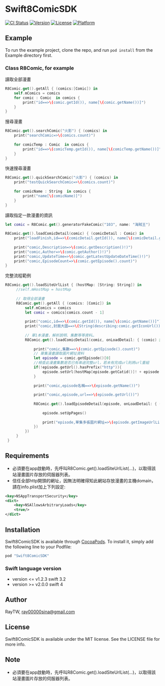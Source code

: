 # Swift8ComicSDK

[![CI Status](http://img.shields.io/travis/RayTW/Swift8ComicSDK.svg?style=flat)](https://travis-ci.org/RayTW/Swift8ComicSDK)
[![Version](https://img.shields.io/cocoapods/v/Swift8ComicSDK.svg?style=flat)](http://cocoapods.org/pods/Swift8ComicSDK)
[![License](https://img.shields.io/cocoapods/l/Swift8ComicSDK.svg?style=flat)](http://cocoapods.org/pods/Swift8ComicSDK)
[![Platform](https://img.shields.io/cocoapods/p/Swift8ComicSDK.svg?style=flat)](http://cocoapods.org/pods/Swift8ComicSDK)

## Example

To run the example project, clone the repo, and run `pod install` from the Example directory first.

### Class R8Comic, for example

讀取全部漫畫
```swift
R8Comic.get().getAll { (comics:[Comic]) in
    self.mComics = comics
    for comic : Comic  in comics {
        print("id==>\(comic.getId()), name[\(comic.getName())]")
    }
}
```
	
搜尋漫畫
```swift
R8Comic.get().searchComic("火影") { (comics) in
    print("searchComic=>\(comics.count)")
            
    for comicTemp : Comic  in comics {
        print("id==>\(comicTemp.getId()), name[\(comicTemp.getName())]")
    }
}
```

快速搜尋漫畫
```swift
R8Comic.get().quickSearchComic("火影") { (comics) in
    print("testQuickSearchComic=>\(comics.count)")
            
    for comicName : String  in comics {
        print("name[\(comicName)]")
    }
}
```

讀取指定一款漫畫的資訊
```swift
let comic = R8Comic.get().generatorFakeComic("103", name: "海賊王")
    
R8Comic.get().loadComicDetail(comic) { (comicDetail : Comic) in
    print("loadFinish,id==>\(comicDetail.getId()), name[\(comicDetail.getName())]")
            
    print("comic,Description=>\(comic.getDescription()!)")
    print("comic,Author=>\(comic.getAuthor()!)")
    print("comic,UpdateTime=>\(comic.getLatestUpdateDateTime()!)")
    print("comic,EpisodeCount=>\(comic.getEpisode().count)")
}
```

完整流程範例
```swift
R8Comic.get().loadSiteUrlList { (hostMap: [String: String]) in
     //self.mHostMap = hostMap
     
     // 取得全部漫畫
     R8Comic.get().getAll { (comics: [Comic]) in
         self.mComics = comics
         let comic = comics[comics.count - 1]
         
         print("comic,id==>\(comic.getId()), name[\(comic.getName())]")
         print("comic,封面大圖==>\(String(describing:comic.getIconUrl())), 封面小圖[\(String(describing:comic.getSmallIconUrl()))]")
         
         // 單1本漫畫，解析說明、集數等等資料…
         R8Comic.get().loadComicDetail(comic, onLoadDetail: { (comic) in
             
             print("comic,集數==>\(comic.getEpisode().count)")
             // 單集漫畫讀取圖片網址資料
             let episode = comic.getEpisode()[0]
             //檢查此漫畫集數是否已有串過完整url，若未有完成url則將url重組
             if(!episode.getUrl().hasPrefix("http")){
                 episode.setUrl(hostMap[episode.getCatid()]! + episode.getUrl())
             }
             
             print("comic,episode名稱==>\(episode.getName())")
             
             print("comic,episode,url==>\(episode.getUrl())")
             
             R8Comic.get().loadEpisodeDetail(episode, onLoadDetail: { (episode) in
                 
                 episode.setUpPages()
                 
                 print("episode,單集多張圖片網址=>\(episode.getImageUrlList())")
             })
         })
     }
 }
```

## Requirements
* 必須要在app啟動時，先呼叫R8Comic.get().loadSiteUrlList(…)，以取得該站漫畫圖片存放的伺服器列表。
* 信任全部http開頭的網址，因無法明確得知此網站存放漫畫的主機domain，請在info.plist加上下列設定:
```xml
<key>NSAppTransportSecurity</key>
<dict>
	<key>NSAllowsArbitraryLoads</key>
	<true/>
</dict>
```


## Installation

Swift8ComicSDK is available through [CocoaPods](http://cocoapods.org). To install
it, simply add the following line to your Podfile:

```ruby
pod "Swift8ComicSDK"
```

### Swift language version
* version <= v1.2.3 swift 3.2
* version >= v2.0.0 swift 4

## Author

RayTW, ray00000sina@gmail.com

## License

Swift8ComicSDK is available under the MIT license. See the LICENSE file for more info.

## Note
* 必須要在app啟動時，先呼叫R8Comic.get().loadSiteUrlList(…)，以取得該站漫畫圖片存放的伺服器列表。
